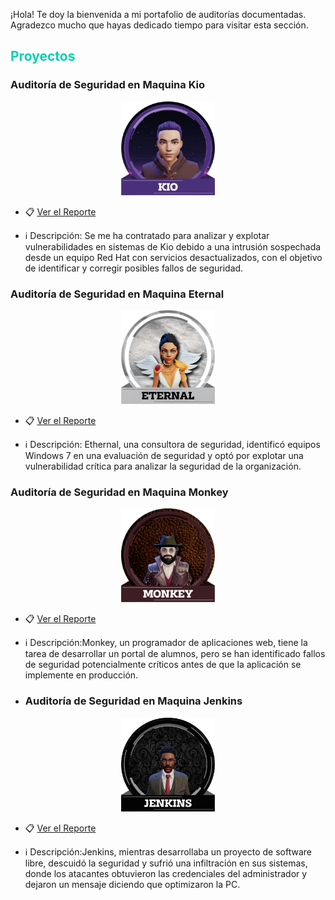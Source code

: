 
¡Hola! Te doy la bienvenida a mi portafolio de auditorías documentadas. Agradezco mucho que hayas dedicado tiempo para visitar esta sección.


## <span style="color:#07D0B2">Proyectos </span>


### Auditoría de Seguridad en Maquina Kio
<div align="center">
  <img src="https://raw.githubusercontent.com/alexislcovarrubias/img/master/Avatar_004_Kio.webp" alt="Avatar" width="150" height="150">
</div>

- 📋 [Ver el Reporte](https://drive.google.com/file/d/1Q_ETXxAKKYfTiUwFn-2f2p4CjpVehIyN/view?usp=sharing)
 <!-- Este enlace abre el PDF en otra ventana -->
- ℹ️ Descripción: Se me ha contratado para analizar y explotar vulnerabilidades en sistemas de Kio debido a una intrusión sospechada desde un equipo Red Hat con servicios desactualizados, con el objetivo de identificar y corregir posibles fallos de seguridad.


### Auditoría de Seguridad en Maquina Eternal
<div align="center">
  <img src="https://raw.githubusercontent.com/alexislcovarrubias/img/master/Avatar_005_Eternal.webp" alt="Avatar" width="150" height="150">
</div>

- 📋 [Ver el Reporte](https://drive.google.com/file/d/1JoBTjaSzKY-gtxZgU9WZtKhWXdzVZsgN/view?usp=sharing)
 <!-- Este enlace abre el PDF en otra ventana -->
- ℹ️ Descripción: Ethernal, una consultora de seguridad, identificó equipos Windows 7 en una evaluación de seguridad y optó por explotar una vulnerabilidad crítica para analizar la seguridad de la organización.

### Auditoría de Seguridad en Maquina Monkey
<div align="center">
  <img src="https://raw.githubusercontent.com/alexislcovarrubias/img/master/Avatar_006_Monkey_2.webp" alt="Avatar" width="150" height="150">
</div>

- 📋 [Ver el Reporte](https://drive.google.com/file/d/1D6lrN0cK26dTzO5DwGl1eSthWBAuk1i7/view?usp=sharing)
 <!-- Este enlace abre el PDF en otra ventana -->
- ℹ️ Descripción:Monkey, un programador de aplicaciones web, tiene la tarea de desarrollar un portal de alumnos, pero se han identificado fallos de seguridad potencialmente críticos antes de que la aplicación se implemente en producción.

- ### Auditoría de Seguridad en Maquina Jenkins 
<div align="center">
  <img src="https://raw.githubusercontent.com/alexislcovarrubias/img/master/Avatar_007_Jenkins.webp" alt="Avatar" width="150" height="150">
</div>

- 📋 [Ver el Reporte](https://drive.google.com/file/d/1yOmm-Pu3IyrJJQa9lfuH7BqMOqgnZVmt/view?usp=sharing)
 <!-- Este enlace abre el PDF en otra ventana -->
- ℹ️ Descripción:Jenkins, mientras desarrollaba un proyecto de software libre, descuidó la seguridad y sufrió una infiltración en sus sistemas, donde los atacantes obtuvieron las credenciales del administrador y dejaron un mensaje diciendo que optimizaron la PC.

